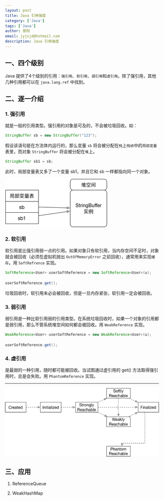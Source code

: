 ```yaml
---
layout: post
title: Java 引用强度
category: ['Java']
tags: ['Java']
author: 景阳
email: jyjsjd@hotmail.com
description: Java 引用强度
---
```


## 一、四个级别
Java 提供了4个级别的引用：`强引用`、`软引用`、`弱引用`和`虚引用`。除了强引用，其他几种引用都可以在 `java.lang.ref` 中找到。

## 二、逐一介绍
### 1. 强引用
就是一般的引用类型。强引用的对象是可及的，不会被垃圾回收。如：

```java
StringBuffer sb = new StringBuffer("123");
```

假设该语句是在方法体内运行的，那么变量 `sb` 将会被分配在`栈`上`栈帧`中的`局部变量`表里，而对象 `StringBuffer` 将会被分配在`堆`上。

```java
StringBuffer sb1 = sb;
```

此时，局部变量表又多了一个变量 sb1，并且它和 sb 一样都指向同一个对象。

![strong.png](/assets/img/strong.png)

### 2. 软引用
软引用是比强引用弱一点的引用。如果对象只有软引用，当内存空间不足时，对象就会被回收（必须在虚拟机抛出 `OutOfMemoryError` 之前回收），通常用来实现`缓存`。用 `SoftRefrence` 实现。

```java
SoftReference<User> userSoftReference = new SoftReference<User>(u);

userSoftReference.get();
```

垃圾回收时，软引用未必会被回收，但是一旦内存紧张，软引用一定会被回收。

### 3. 弱引用
弱引用是一种比软引用弱的引用类型。在系统垃圾回收时，如果一个对象的引用都是弱引用，那么不管系统堆空间如何都会被回收。用 `WeakReference` 实现。

```java
WeakReference<User> userSoftReference = new WeakReference<User>(u);

userSoftReference.get();
```

### 4. 虚引用
是最弱的一种引用，随时都可能被回收。当试图通过虚引用的 get() 方法取得强引用时，总是会失败。用 `PhantomReference` 实现。

---

![reachable.png](/assets/img/reachable.png)

## 三、应用
1. ReferenceQueue

2. WeakHashMap
